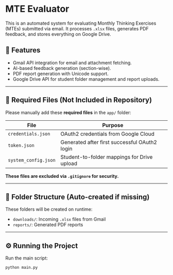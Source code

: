 # MTE Evaluator

This is an automated system for evaluating Monthly Thinking Exercises (MTEs) submitted via email. It processes `.xlsx` files, generates PDF feedback, and stores everything on Google Drive.

## 🚀 Features

- Gmail API integration for email and attachment fetching.
- AI-based feedback generation (section-wise).
- PDF report generation with Unicode support.
- Google Drive API for student folder management and report uploads.

---

## 🔐 Required Files (Not Included in Repository)

Please manually add these **required files** in the `app/` folder:

| File | Purpose |
|------|---------|
| `credentials.json` | OAuth2 credentials from Google Cloud |
| `token.json` | Generated after first successful OAuth2 login |
| `system_config.json` | Student-to-folder mappings for Drive upload |

**These files are excluded via `.gitignore` for security.**

---

## 📁 Folder Structure (Auto-created if missing)

These folders will be created on runtime:

- `downloads/`: Incoming `.xlsx` files from Gmail
- `reports/`: Generated PDF reports

---

## ⚙️ Running the Project

Run the main script:

```bash
python main.py
